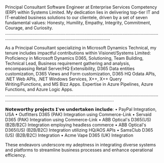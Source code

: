 Principal Consultant Software Engineer at Enterprise Services Competency (ERP) within Systems Limited. My dedication lies in delivering top-tier IT and IT-enabled business solutions to our clientele, driven by a set of seven fundamental values: Honesty, Humility, Empathy, Integrity, Commitment, Courage, and Curiosity.
.................................................................................................................................................................................................................

As a Principal Consultant specializing in Microsoft Dynamics Technical, my tenure includes impactful contributions within Visionet/Systems Limited:
Proficiency in Microsoft Dynamics D365, Solutioning, Team Building, Technical Lead, Business requirement gathering and analysis, encompassing Retail Server/HQ Extensibility, D365 Data entities customization, D365 Views and Form customization, D365 HQ Odata APIs, .NET Web APIs, .NET Windows Services, X++, X++ Query Writing/Functions, and MS Bizz Apps.
Expertise in Azure Pipelines, Azure Functions, and Azure Logic Apps.
....................................................................................................................................................................................................................

𝗡𝗼𝘁𝗲𝘄𝗼𝗿𝘁𝗵𝘆 𝗽𝗿𝗼𝗷𝗲𝗰𝘁𝘀 𝗜'𝘃𝗲 𝘂𝗻𝗱𝗲𝗿𝘁𝗮𝗸𝗲𝗻 𝗶𝗻𝗰𝗹𝘂𝗱𝗲:
• PayPal Integration, USA
• Outfitters D365 (PAK) Integration using Commerce-Link
• Servaid D365 (PAK) Integration using Commerce-Link
• ABB Optical's D365(US) (B2B/B2C) Integration employing headless commerce
• ABB Optical's D365(US) (B2B/B2C) Integration utilizing HQ/AOS APIs
• SamsClub D365 (US) (B2B/B2C) Integration
• Acme Vape D365 (UK) Integration

These endeavors underscore my adeptness in integrating diverse systems and platforms to streamline business processes and enhance operational efficiency.
